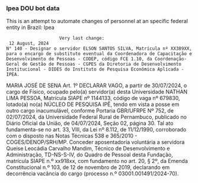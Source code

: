  ### Ipea DOU bot data
 This is an attempt to automate changes of personnel at an specific federal entity in Brazil: Ipea
 
                        Very last change: 
 	 12 August, 2024
	N° 140 - Designar o servidor ELSON SANTOS SILVA, Matrícula nº XX389XX, para o encargo de substituto eventual da Coordenadora de Capacitação e Desenvolvimento de Pessoas - CODEP, código FCE 1.10, da Coordenação-Geral de Gestão de Pessoas - CGPES da Diretoria de Desenvolvimento Institucional - DIDES do Instituto de Pesquisa Econômica Aplicada - IPEA.
MARIA JOSÉ DE SENA
Art. 1º DECLARAR VAGO, a partir de 30/07/2024, o cargo de Físico, ocupado pelo(a) servidor(a) desta Universidade NATHAN LIMA PESSOA, Matrícula SIAPE nº 1144133, código de vaga nº 679830, lotado(a) no(a)  NÚCLEO DE PESQUISA IPÊ, tendo em vista a posse em outro cargo inacumulável, conforme  Portaria GBR/UFRPE Nº 752, de 02/07/2024, da Universidade Federal Rural de Pernambuco, publicado no Diário Oficial da União, de 04/07/2024, Seção 02, página 30. Tal ato fundamenta-se no art. 33, VIII, da Lei nº 8.112, de 11/12/1990, corroborado com o disposto nas Notas Técnicas 538 e 365/2010 - COGES/DENOP/SRH/MP.
Conceder aposentadoria voluntária a servidora Queise Leocádia Carvalho Mandim, Técnico de Desenvolvimento e Administração, TD-NS-S-IV, do Quadro de Pessoal desta Fundação, matrícula SIAPE n.º xx918xx, com fundamento no art. 20, § 2º, da Emenda Constitucional n.º 103, de 12 de novembro de 2019, declarando em decorrência vacância do cargo (processo n.º 03001.001491/2024-70).
